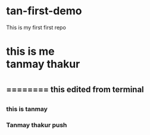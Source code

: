 # tan-first-demo
This is my first first repo
<br>
<h1>this is me <br>tanmay thakur <h1>

<h2>======== this edited from terminal <h2>

<h3> this is tanmay <h3>

<b> Tanmay thakur push <b>
